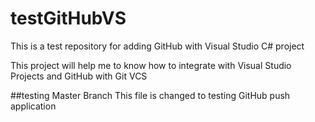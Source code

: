 # testGitHubVS
This is a test repository for adding GitHub with Visual Studio C# project

<p>This project will help me to know how to integrate with Visual Studio Projects and GitHub with Git VCS</P>

##testing Master Branch
This file is changed to testing GitHub push application